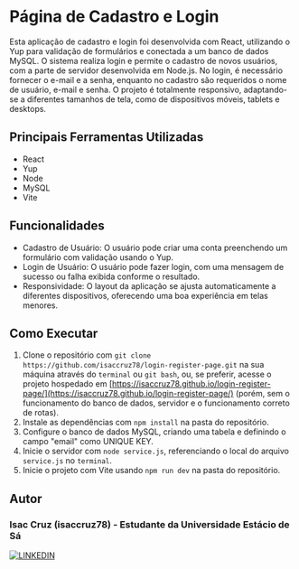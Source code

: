 # Página de Cadastro e Login

Esta aplicação de cadastro e login foi desenvolvida com React, utilizando o Yup para validação de formulários e conectada a um banco de dados MySQL. O sistema realiza login e permite o cadastro de novos usuários, com a parte de servidor desenvolvida em Node.js. No login, é necessário fornecer o e-mail e a senha, enquanto no cadastro são requeridos o nome de usuário, e-mail e senha. O projeto é totalmente responsivo, adaptando-se a diferentes tamanhos de tela, como de dispositivos móveis, tablets e desktops.

## Principais Ferramentas Utilizadas

- React
- Yup
- Node
- MySQL
- Vite

## Funcionalidades

- Cadastro de Usuário: O usuário pode criar uma conta preenchendo um formulário com validação usando o Yup.
- Login de Usuário: O usuário pode fazer login, com uma mensagem de sucesso ou falha exibida conforme o resultado.
- Responsividade: O layout da aplicação se ajusta automaticamente a diferentes dispositivos, oferecendo uma boa experiência em telas menores.

## Como Executar

1. Clone o repositório com `git clone https://github.com/isaccruz78/login-register-page.git` na sua máquina através do `terminal` ou `git bash`, ou, se preferir, acesse o projeto hospedado em [https://isaccruz78.github.io/login-register-page/](https://isaccruz78.github.io/login-register-page/) (porém, sem o funcionamento do banco de dados, servidor e o funcionamento correto de rotas).
2. Instale as dependências com `npm install` na pasta do repositório.
3. Configure o banco de dados MySQL, criando uma tabela e definindo o campo "email" como UNIQUE KEY.
4. Inicie o servidor com `node service.js`, referenciando o local do arquivo `service.js` no `terminal`.
5. Inicie o projeto com Vite usando `npm run dev` na pasta do repositório.

## Autor

### Isac Cruz (isaccruz78) - Estudante da Universidade Estácio de Sá

[![LINKEDIN](https://img.shields.io/badge/LinkedIn-0077B5?style=for-the-badge&logo=linkedin&logoColor=white)](https://linkedin.com/in/isaccruz)
